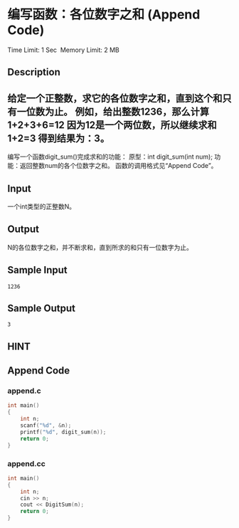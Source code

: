 # 编写函数：各位数字之和 (Append Code)
Time Limit: 1 Sec  Memory Limit: 2 MB


## Description
给定一个正整数，求它的各位数字之和，直到这个和只有一位数为止。
例如，给出整数1236，那么计算
1+2+3+6=12
因为12是一个两位数，所以继续求和
1+2=3
得到结果为：3。
-----------------------------------------------------------------------------
编写一个函数digit_sum()完成求和的功能：
原型：int digit_sum(int num);
功能：返回整数num的各个位数字之和。
函数的调用格式见“Append Code”。


## Input
一个int类型的正整数N。


## Output
N的各位数字之和，并不断求和，直到所求的和只有一位数字为止。


## Sample Input
```
1236
```
## Sample Output
```
3
```

## HINT


## Append Code
### append.c
```c
int main()
{
    int n;
    scanf("%d", &n);
    printf("%d", digit_sum(n));
    return 0;
}
```
### append.cc
```cpp
int main()
{
    int n;
    cin >> n;
    cout << DigitSum(n);
    return 0;
}
```
